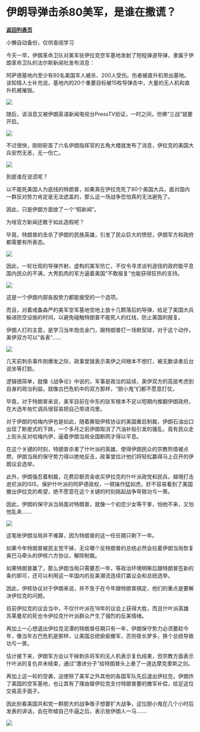 # 伊朗导弹击杀80美军，是谁在撒谎？

[**返回列表页**](/gzh/政事堂2019)

小懒自动备份，仅供查阅学习

  

今天一早，伊朗革命卫队对美军驻伊拉克空军基地发射了短程弹道导弹，隶属于伊朗革命卫队的法尔斯新闻社发布消息：

  

阿萨德基地内至少有80名美国军人被杀、200人受伤。伤者被直升机带出基地。该知情人士补充说，基地内的20个重要目标被15枚导弹击中，大量的无人机和直升机被摧毁。

  

![](https://mmbiz.qpic.cn/mmbiz_jpg/rxhS23yu8cMYvteXAoT8ld6fypapBCcRQibzppcAYnehsicuDZElYXbBRgJd4wYfDkyRWf4ibJAXhrykoDicAkkcPg/640?wx_fmt=jpeg)

  

随后，该消息又被伊朗英语新闻电视台PressTV验证，一时之间，仿佛“三战”就要开启。

  

![](https://mmbiz.qpic.cn/mmbiz_jpg/rxhS23yu8cMYvteXAoT8ld6fypapBCcRoWwSKTm3sgwTMSIbDW6J77ficnHzBIqwBdN602HaaCo7wjyCuYhAClQ/640?wx_fmt=jpeg)

  

不过很快，刚刚斩首了六名伊朗指挥官的五角大楼就发布了消息，伊拉克的美国大兵安然无恙，无一伤亡。

  

![](https://mmbiz.qpic.cn/mmbiz_png/rxhS23yu8cMYvteXAoT8ld6fypapBCcRcef7QgcBqv0pEBRSiaQETXmqaQWos4TYFfZfwV8JQ9f3d4ibficnogmUQ/640?wx_fmt=png)

  

到底谁在说谎呢？  

  

以不能死美国人为底线的特朗普，如果真在伊拉克死了80个美国大兵，面对国内一群反对势力肯定是无法遮盖的，那么这一场战争恐怕真的无法避免了。

  

因此，只是伊朗方面放了一个“假新闻”。

  

为啥官方新闻还敢于如此造假呢？

  

毕竟，特朗普的击杀了伊朗的民族英雄，引发了民众巨大的愤怒，伊朗军方和政府都需要有所表态。

  

![](https://mmbiz.qpic.cn/mmbiz_gif/rxhS23yu8cMYvteXAoT8ld6fypapBCcRpbNw0lhulNia3iclgGfWOFJJM4VnyEWGSsFsOG8cnalZPRwQ6ibDmtpwA/640?wx_fmt=gif)

  

因此，一轮壮观的导弹齐射，虚构的美军伤亡，不仅令寻求谈判途径的政府能平息国内民众的不满，大秀肌肉的军方逼着美国“不敢报复”也能获得狂热的支持。

  

![](https://mmbiz.qpic.cn/mmbiz_png/rxhS23yu8cMYvteXAoT8ld6fypapBCcRvicweib5L8icUZYWELNQjdcgIZfvczAeD13u279odetg8UMeYfq60qOHQ/640?wx_fmt=png)

  

这是一个伊朗内部各股势力都能接受的一个选项。

  

而且，对着戒备森严的美军空军基地空地上放十几颗落后的导弹，给足了美国大兵躲进防空设施的时间，以避免碰触特朗普不能死人的红线，防止美国的报复。

  

伊朗人打的主意，是学习当年炮击金门，跟特朗普打一场默契球，对于这个动作，美伊双方可以"各表"......  

  

![](https://mmbiz.qpic.cn/mmbiz/rxhS23yu8cMYvteXAoT8ld6fypapBCcRiadIsjQmUA5j73GKjKicU7YtkkmNbIT9oibkSDicCliag32WdiaKAjoqLItw/640?wx_fmt=other)

  

几天前刺杀事件刚爆发之际，政事堂就表示美伊之间根本不想打，被无数读者后台说坐等打脸。  

  

逻辑很简单，就像《战争论》中说的，军事是政治的延续，美伊双方的高层考虑到自身的政治利益，就像古巴危机中的双方那样，“胆小鬼”们都不愿意打仗。  

  

毕竟，对于特朗普来说，美军目前在中东的驻军根本不足以短期内推翻伊朗政府，在大选年匆忙调兵很容易把自己带进沟里。

  

对于伊朗的哈梅内伊也是如此，随着撕毁伊核协议的美国重启制裁，伊朗石油出口出现了断崖式的下跌，一个多月之前伊朗取消了汽油补贴引发的骚乱，竟有民众走上街头反对哈梅内伊，逼着伊朗当局全国断网才得以平息。

  

在这个关键的时刻，特朗普杀害了什叶派的英雄，使得伊朗民众的宗教热情被点燃，伊朗当局的保守势力得以绝地反击，政事堂估计他们将轻松赢得马上召开的伊朗议会选举。

  

此外，伊朗强忍着制裁，花费巨额资金收买伊拉克的什叶派政党和民兵，越境打击逊尼派的ISIS，保护什叶派的阿萨德政权，一顿操作猛如虎，好不容易看到了美国撤出伊拉克的希望，绝不愿意在这个关键的时刻挑起战争导致功亏一篑。

  

因此，伊朗的保守派当局面对特朗普，就像一个初恋少女等干爹，怕他不来，又怕他乱来.......

  

![](https://mmbiz.qpic.cn/mmbiz_jpg/rxhS23yu8cMYvteXAoT8ld6fypapBCcRPMeEF3XJzLZ56aW0oYdB8rQibmWLUkf4RQx6KrX1GFIMU0eVD50fkXA/640?wx_fmt=jpeg)

  

这笔账伊朗当局并不难算，因为特朗普的这一任任期只剩下一年。  

  

如果今年特朗普被民主党干掉，无论哪个反特朗普的总统必然会拉着伊朗当局恢复奥巴马牵头的伊核六方协议，解除制裁。

  

如果特朗普赢了，那么伊朗当局只需要忍一年，等政治环境明晰后跟特朗普签新的条约即可，还可以利用这一年国内的反美潮流连续打赢议会和总统选举。

  

因此，伊核协议对于伊朗来说，并不急于在今年跟特朗普搞定，他们的重点是要解决伊拉克的问题。  

  

目前伊拉克的议会当中，不仅什叶派在18年的议会上获得大胜，而且什叶派英雄苏莱曼尼的死也令伊拉克什叶派群众产生了强烈的反美情绪。

  

再加上一心想退出伊拉克泥潭的特朗普任期只有一年，伊朗保守势力必须要趁今年，像当年古巴危机是那样，让美国总统偷偷撤军，否则夜长梦多，换个总统导致功亏一篑。

  

估计接下来，伊朗军方会以干掉刺杀将军的无人机表示复仇结束，但宗教方面表示什叶派的复仇并未结束，通过“激进分子”给特朗普头上悬了一道达摩克里斯之剑。  

  

再加上这一轮的空袭，迫使除了美军之外其他的各国军队先后退出伊拉克，伊朗炸了美国的空军基地，也让其有了理由替伊拉克支付特朗普要的撤军补偿，给足这位交易高手面子。

  

因此别看美国共和党一群胆大的战争贩子想要扩大战争，这位胆小鬼在几个小时后发表的讲话，会在吹嘘自己牛逼之后，表示放伊朗人一马.......

  

![](https://mmbiz.qpic.cn/mmbiz_jpg/rxhS23yu8cPp0iaKAfe0ZsWfgGcY72o9Nror8TicrtnlDsqzY7y4Kum4fM3X0FMEGlbvm9HvZUiaETSnLt4DHNLbQ/640?wx_fmt=jpeg)


